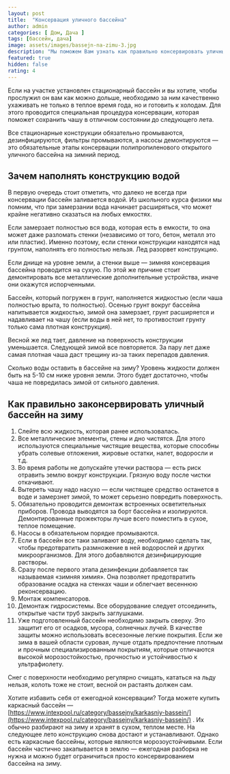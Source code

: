 ```yaml
---
layout: post
title:  "Консервация уличного бассейна"
author: admin
categories: [ Дом, Дача ]
tags: [бассейн, дача]
image: assets/images/bassejn-na-zimu-3.jpg
description: "Мы поможем Вам узнать как правильно консервировать уличный бассейн на зиму, сколько воды оставить - все секреты и тонкости"
featured: true
hidden: false
rating: 4
---
```

Если на участке установлен стационарный бассейн и вы хотите, чтобы прослужил он вам как можно дольше, необходимо за ним качественно ухаживать не только в теплое время года, но и готовить к холодам. Для этого проводится специальная процедура консервации, которая поможет сохранить чашу в отличном состоянии до следующего лета.

Все стационарные конструкции обязательно промываются, дезинфицируются, фильтры промываются, а насосы демонтируются — это обязательные этапы консервации полипропиленового открытого уличного бассейна на зимний период.

## Зачем наполнять конструкцию водой

В первую очередь стоит отметить, что далеко не всегда при консервации бассейн заливается водой. Из школьного курса физики мы помним, что при замерзании вода начинает расширяться, что может крайне негативно сказаться на любых емкостях.

Если замерзает полностью вся вода, которая есть в емкости, то она может даже разломать стенки (независимо от того, бетон, металл это или пластик). Именно поэтому, если стенки конструкции находятся над грунтом, наполнять его полностью нельзя. Лед разорвет конструкцию.

Если днище на уровне земли, а стенки выше — зимняя консервация бассейна проводится на сухую. По этой же причине стоит демонтировать все металлические дополнительные устройства, иначе они окажутся испорченными.

Бассейн, который погружен в грунт, наполняется жидкостью (если чаша полностью врыта, то полностью). Осенью грунт вокруг бассейна напитывается жидкостью, зимой она замерзает, грунт расширяется и надавливает на чашу (если воды в ней нет, то противостоит грунту только сама плотная конструкция).

Весной же лед тает, давление на поверхность конструкции уменьшается. Следующей зимой все повторяется. За пару лет даже самая плотная чаша даст трещину из-за таких перепадов давления.

Сколько воды оставить в бассейне на зиму? Уровень жидкости должен быть на 5-10 см ниже уровня земли. Этого будет достаточно, чтобы чаша не повредилась зимой от сильного давления.

## Как правильно законсервировать уличный бассейн на зиму

1. Слейте всю жидкость, которая ранее использовалась.
2. Все металлические элементы, стены и дно чистятся. Для этого используются специальные чистящие вещества, которые способны убрать солевые отложения, жировые остатки, налет, водоросли и т.д.
3. Во время работы не допускайте утечки раствора — есть риск отравить землю вокруг конструкции. Грязную воду после чистки откачивают.
4. Вытереть чашу надо насухо — если чистящее средство останется в воде и замерзнет зимой, то может серьезно повредить поверхность.
5. Обязательно проводится демонтаж встроенных осветительных приборов. Провода выводятся за борт бассейна и изолируются. Демонтированные прожекторы лучше всего поместить в сухое, теплое помещение.
6. Насосы в обязательном порядке промываются.
7. Если в бассейн все таки заливают воду, необходимо сделать так, чтобы предотвратить размножение в ней водорослей и других микроорганизмов. Для этого добавляются дезинфицирующие растворы.
8. Сразу после первого этапа дезинфекции добавляется так называемая «зимняя химия». Она позволяет предотвратить образование осадка на стенках чаши и облегчает весеннюю реконсервацию.
9. Монтаж компенсаторов.
10. Демонтаж гидросистемы. Все оборудование следует отсоединить, открытые части труб закрыть заглушками.
11. Уже подготовленный бассейн необходимо закрыть сверху. Это защитит его от осадков, мусора, солнечных лучей. В качестве защиты можно использовать всесезонные легкие покрытия. Если же зима в вашей области суровая, лучше отдать предпочтение плотным и прочным специализированным покрытиям, которые отличаются высокой морозостойкостью, прочностью и устойчивостью к ультрафиолету.

Снег с поверхности необходимо регулярно счищать, кататься на льду нельзя, колоть тоже не стоит, весной он растаять должен сам.

Хотите избавить себя от ежегодной консервации? Тогда можете купить каркасный бассейн — [https://www.intexpool.ru/category/bassejny/karkasniy-bassein/](https://www.intexpool.ru/category/bassejny/karkasniy-bassein/) . Их обычно разбирают на зиму и хранят в сухом, теплом месте. На следующее лето конструкцию снова достают и устанавливают. Однако есть каркасные бассейны, которые являются морозоустойчивыми. Если бассейн частично закапывается в землю — ежегодная разборка не нужна и можно будет ограничиться просто консервированием бассейна на зиму.

